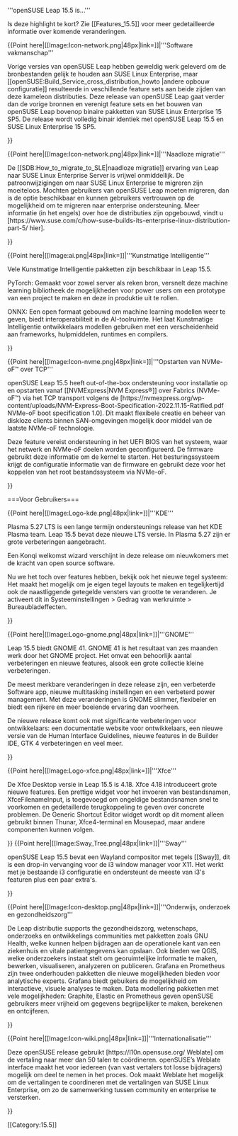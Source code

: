<!--- this is the SHORT list of highlight features only --->
'''openSUSE Leap 15.5 is...'''

Is deze highlight te kort? Zie [[Features_15.5]] voor meer gedetailleerde informatie over komende veranderingen.

{{Point here|[[Image:Icon-network.png|48px|link=]]|'''Software vakmanschap'''
<p>Vorige versies van openSUSE Leap hebben geweldig werk geleverd om de bronbestanden gelijk te houden aan SUSE Linux Enterprise, maar [[openSUSE:Build_Service_cross_distribution_howto |andere opbouw configuratie]] resulteerde in veschillende feature sets aan beide zijden van deze kameleon distributies. Deze release van openSUSE Leap gaat verder dan de vorige bronnen en verenigt feature sets en het bouwen van openSUSE Leap bovenop binaire pakketten van SUSE Linux Enterprise 15 SP5. De release wordt volledig binair identiek met openSUSE Leap 15.5 en SUSE Linux Enterprise 15 SP5.</p>
}}

{{Point here|[[Image:Icon-network.png|48px|link=]]|'''Naadloze migratie'''
<p>De [[SDB:How_to_migrate_to_SLE|naadloze migratie]] ervaring van Leap naar SUSE Linux Enterprise Server is vrijwel onmiddellijk. De patroonwijzigingen om naar SUSE Linux Enterprise te migreren zijn moeiteloos. Mochten gebruikers van openSUSE Leap moeten migreren, dan is de optie beschikbaar en kunnen gebruikers vertrouwen op de mogelijkheid om te migreren naar enterprise ondersteuning. Meer informatie (in het engels) over hoe de distributies zijn opgebouwd, vindt u [https://www.suse.com/c/how-suse-builds-its-enterprise-linux-distribution-part-5/ hier].</p>
}}

{{Point here|[[Image:ai.png|48px|link=]]|'''Kunstmatige Intelligentie'''<br />
<p>Vele Kunstmatige Intelligentie pakketten zijn beschikbaar in Leap 15.5.</p>

<p>PyTorch: Gemaakt voor zowel server als reken bron, versnelt deze machine learning bibliotheek de mogelijkheden voor power users om een prototype van een project te maken en deze in produktie uit te rollen.</p>

<p>ONNX: Een open formaat gebouwd om machine learning modellen weer te geven, biedt interoperabiliteit in de AI-toolruimte. Het laat Kunstmatige Intelligentie ontwikkelaars modellen gebruiken met een verscheidenheid aan frameworks, hulpmiddelen, runtimes en compilers.</p>
}}

{{Point here|[[Image:Icon-nvme.png|48px|link=]]|'''Opstarten van NVMe-oF™ over TCP'''<br />
<p>openSUSE Leap 15.5 heeft out-of-the-box ondersteuning voor installatie op en opstarten vanaf [[NVMExpress|NVM Express®]] over Fabrics (NVMe-oF™) via het TCP transport volgens de [https://nvmexpress.org/wp-content/uploads/NVM-Express-Boot-Specification-2022.11.15-Ratified.pdf NVMe-oF boot specification 1.0]. Dit maakt flexibele creatie en beheer van diskloze clients binnen SAN-omgevingen mogelijk door middel van de laatste NVMe-oF technologie.

Deze feature vereist ondersteuning in het UEFI BIOS van het systeem, waar het netwerk en NVMe-oF doelen worden geconfigureerd. De firmware gebruikt deze informatie om de kernel te starten. Het besturingssysteem krijgt de configuratie informatie van de firmware en gebruikt deze voor het koppelen van het root bestandssysteem via NVMe-oF.</p>
}}


===Voor Gebruikers===

{{Point here|[[Image:Logo-kde.png|48px|link=]]|'''KDE'''<br />
<p>
Plasma 5.27 LTS is een lange termijn ondersteunings release van het KDE Plasma team. Leap 15.5 bevat deze nieuwe LTS versie. In Plasma 5.27 zijn er grote verbeteringen aangebracht.

Een Konqi welkomst wizard verschijnt in deze release om nieuwkomers met de kracht van open source software.

Nu we het toch over features hebben, bekijk ook het nieuwe tegel systeem: Het maakt het mogelijk om je eigen tegel layouts te maken en tegelijkertijd ook de naastliggende getegelde vensters van grootte te veranderen. Je activeert dit in Systeeminstellingen > Gedrag van werkruimte > Bureaubladeffecten.  
</p>
}}

{{Point here|[[Image:Logo-gnome.png|48px|link=]]|'''GNOME'''<br />
<p>
Leap 15.5 biedt GNOME 41. GNOME 41 is het resultaat van zes maanden werk door het GNOME project. Het omvat een behoorlijk aantal verbeteringen en nieuwe features, alsook een grote collectie kleine verbeteringen.

De meest merkbare veranderingen in deze release zijn, een verbeterde Software app, nieuwe multitasking instellingen en een verbeterd power management. Met deze veranderingen is GNOME slimmer, flexibeler en biedt een rijkere en meer boeiende ervaring dan voorheen.

De nieuwe release komt ook met significante verbeteringen voor ontwikkelaars: een documentatie website voor ontwikkelaars, een nieuwe versie van de Human Interface Guidelines, nieuwe features in de Builder IDE, GTK 4 verbeteringen en veel meer.
</p>
}}

{{Point here|[[Image:Logo-xfce.png|48px|link=]]|'''Xfce'''<br />
<p>
De Xfce Desktop versie in Leap 15.5 is 4.18. Xfce 4.18 introduceert grote nieuwe features. Een prettige widget voor het invoeren van bestandsnamen, XfceFilenameInput, is toegevoegd om ongeldige bestandsnamen snel te voorkomen en gedetaillerde terugkoppeling te geven over concrete problemen. De Generic Shortcut Editor widget wordt op dit moment alleen gebruikt binnen Thunar, Xfce4-terminal en Mousepad, maar andere componenten kunnen volgen.
</p>
}}
{{Point here|[[Image:Sway_Tree.png|48px|link=]]|'''Sway'''<br />
<p>
openSUSE Leap 15.5 bevat een Wayland compositor met tegels [[Sway]], dit is een drop-in vervanging voor de i3 window manager voor X11. Het werkt met je bestaande i3 configuratie en ondersteunt de meeste van i3's featuren plus een paar extra's.
</p>
}}


{{Point here|[[Image:Icon-desktop.png|48px|link=]]|'''Onderwijs, onderzoek en gezondheidszorg'''<br />
<p>De Leap distributie supports the gezondheidszorg, wetenschaps, onderzoeks en ontwikkelings communities met pakketten zoals GNU Health, welke kunnen helpen bijdragen aan de operationele kant van een ziekenhuis en vitale patientgegevens kan opslaan. Ook bieden we QGIS, welke onderzoekers instaat stelt om georuimtelijke informatie te maken, bewerken, visualiseren, analyzeren on publiceren. Grafana en Prometheus zijn twee onderhouden pakketten die nieuwe mogelijkheden bieden voor analytische experts. Grafana biedt gebuikers de mogelijkheid om interactieve, visuele analyses te maken. Data modellering pakketten met vele mogelijkheden: Graphite, Elastic en Prometheus geven openSUSE gebruikers meer vrijheid om gegevens begrijpelijker te maken, berekenen en ontcijferen.</p>
}}

{{Point here|[[Image:Icon-wiki.png|48px|link=]]|'''Internationalisatie'''<br />
<p>Deze openSUSE release gebruikt [https://l10n.opensuse.org/ Weblate] om de vertaling naar meer dan 50 talen te coördineren. openSUSE’s Weblate interface maakt het voor iedereen (van vast vertalers tot losse bijdragers) mogelijk om deel te nemen in het proces. Ook maakt Weblate het mogelijk om de vertalingen te coordineren met de vertalingen van SUSE Linux Enterprise, om zo de samenwerking tussen community en enterprise te versterken.</p>
}}

[[Category:15.5]]
